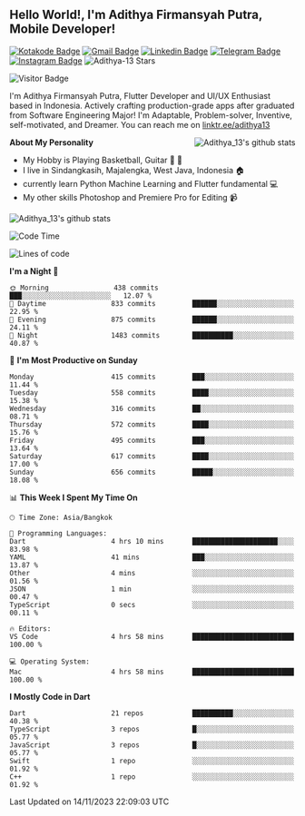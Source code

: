 
## Hello World!, I'm Adithya Firmansyah Putra, Mobile Developer!

[![Kotakode Badge](https://img.shields.io/badge/-Kotakode-green?style=plastic&logo=Kotakode&link=https://kotakode.com/users/527/adithya-13)](https://kotakode.com/users/527/adithya-13)
[![Gmail Badge](https://img.shields.io/badge/-Gmail-white?style=plastic&logo=Gmail&link=mailto:aditputrafirmansyah@gmail.com)](mailto:aditputrafirmansyah@gmail.com)
[![Linkedin Badge](https://img.shields.io/badge/-LinkedIn-blue?style=plastic&logo=Linkedin&link=https://www.linkedin.com/in/aditputrafirmansyah/)](https://www.linkedin.com/in/aditputrafirmansyah/) 
[![Telegram Badge](https://img.shields.io/badge/-Telegram-blue?style=plastic&logo=telegram&link=https://t.me/Adithya_13)](https://t.me/Adithya_13) 
[![Instagram Badge](https://img.shields.io/badge/-Instagram-white?style=plastic&logo=instagram&link=https://www.instagram.com/adithya_firmansyahputra/)](https://www.instagram.com/adithya_firmansyahputra/)
![Adithya-13 Stars](https://img.shields.io/github/stars/Adithya-13?affiliations=OWNER&style=social)

![Visitor Badge](https://visitor-badge.laobi.icu/badge?page_id=Adithya-13.Adithya-13)

I'm Adithya Firmansyah Putra, Flutter Developer and UI/UX Enthusiast based in Indonesia. Actively crafting production-grade apps after graduated from Software Engineering Major! I'm Adaptable, Problem-solver, Inventive, self-motivated, and Dreamer. You can reach me on [linktr.ee/adithya13](https://linktr.ee/adithya13)

<img align="right" alt="Adithya_13's github stats" src="https://github-readme-stats.vercel.app/api/top-langs/?username=Adithya-13&theme=radical&show_icons=true&hide_border=true&line_height=24"/>

**About My Personality**

- My Hobby is Playing Basketball, Guitar :basketball: :guitar: 
- I live in Sindangkasih, Majalengka, West Java, Indonesia :house:
- currently learn Python Machine Learning and Flutter fundamental :computer:
- My other skills Photoshop and Premiere Pro for Editing :video_camera:

<img alt="Adithya_13's github stats" src="https://github-readme-stats.vercel.app/api?username=Adithya-13&count_private=true&show_icons=true&hide_border=true&include_all_commits=true&line_height=24&theme=radical"/>

<!--START_SECTION:waka-->
![Code Time](http://img.shields.io/badge/Code%20Time-2%2C027%20hrs%2033%20mins-blue)

![Lines of code](https://img.shields.io/badge/From%20Hello%20World%20I%27ve%20Written-2.2%20million%20lines%20of%20code-blue)

**I'm a Night 🦉** 

```text
🌞 Morning                438 commits         ███░░░░░░░░░░░░░░░░░░░░░░   12.07 % 
🌆 Daytime                833 commits         ██████░░░░░░░░░░░░░░░░░░░   22.95 % 
🌃 Evening                875 commits         ██████░░░░░░░░░░░░░░░░░░░   24.11 % 
🌙 Night                  1483 commits        ██████████░░░░░░░░░░░░░░░   40.87 % 
```
📅 **I'm Most Productive on Sunday** 

```text
Monday                   415 commits         ███░░░░░░░░░░░░░░░░░░░░░░   11.44 % 
Tuesday                  558 commits         ████░░░░░░░░░░░░░░░░░░░░░   15.38 % 
Wednesday                316 commits         ██░░░░░░░░░░░░░░░░░░░░░░░   08.71 % 
Thursday                 572 commits         ████░░░░░░░░░░░░░░░░░░░░░   15.76 % 
Friday                   495 commits         ███░░░░░░░░░░░░░░░░░░░░░░   13.64 % 
Saturday                 617 commits         ████░░░░░░░░░░░░░░░░░░░░░   17.00 % 
Sunday                   656 commits         █████░░░░░░░░░░░░░░░░░░░░   18.08 % 
```


📊 **This Week I Spent My Time On** 

```text
🕑︎ Time Zone: Asia/Bangkok

💬 Programming Languages: 
Dart                     4 hrs 10 mins       █████████████████████░░░░   83.98 % 
YAML                     41 mins             ███░░░░░░░░░░░░░░░░░░░░░░   13.87 % 
Other                    4 mins              ░░░░░░░░░░░░░░░░░░░░░░░░░   01.56 % 
JSON                     1 min               ░░░░░░░░░░░░░░░░░░░░░░░░░   00.47 % 
TypeScript               0 secs              ░░░░░░░░░░░░░░░░░░░░░░░░░   00.11 % 

🔥 Editors: 
VS Code                  4 hrs 58 mins       █████████████████████████   100.00 % 

💻 Operating System: 
Mac                      4 hrs 58 mins       █████████████████████████   100.00 % 
```

**I Mostly Code in Dart** 

```text
Dart                     21 repos            ██████████░░░░░░░░░░░░░░░   40.38 % 
TypeScript               3 repos             █░░░░░░░░░░░░░░░░░░░░░░░░   05.77 % 
JavaScript               3 repos             █░░░░░░░░░░░░░░░░░░░░░░░░   05.77 % 
Swift                    1 repo              ░░░░░░░░░░░░░░░░░░░░░░░░░   01.92 % 
C++                      1 repo              ░░░░░░░░░░░░░░░░░░░░░░░░░   01.92 % 
```




 Last Updated on 14/11/2023 22:09:03 UTC
<!--END_SECTION:waka-->
